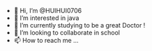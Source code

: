 - 👋 Hi, I’m @HUIHUI0706
- 👀 I’m interested in java
- 🌱 I’m currently studying to be a great Doctor !
- 💞️ I’m looking to collaborate in school
- 📫 How to reach me ...

<!---
HUIHUI0706/HUIHUI0706 is a ✨ special ✨ repository because its `README.md` (this file) appears on your GitHub profile.
You can click the Preview link to take a look at your changes.
--->
